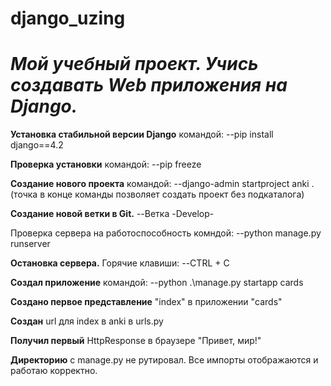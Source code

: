 # django_uzing
# **_Мой учебный проект. Учись создавать Web приложения на Django._** 

**Установка стабильной версии Django** 
командой:
--pip install django==4.2

**Проверка установки** 
командой:
--pip freeze

**Создание нового проекта** 
командой:
--django-admin startproject anki .
(точка в конце команды позволяет создать проект без подкаталога)

**Создание новой ветки в Git.**
--Ветка -Develop-

Проверка сервера на работоспособность
комндой:
--python manage.py runserver

**Остановка сервера.** 
Горячие клавиши:
--CTRL + C

**Создал приложение**
командой:
--python .\manage.py startapp cards

**Создано первое представление** 
"index" в приложении "cards"

**Создан** url для index в anki в urls.py

**Получил первый** HttpResponse в браузере 
"Привет, мир!"

**Директорию** с manage.py не рутировал. Все импорты отображаются и работаю корректно.
